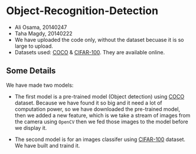 # Object-Recognition-Detection

- Ali Osama, 20140247
- Taha Magdy, 20140222
- We have uploaded the code only, without the dataset becuase it is so large to upload.
- Datasets used: [COCO](http://cocodataset.org/) & [CIFAR-100](https://www.cs.toronto.edu/~kriz/cifar.html). They are available online.


## Some Details

We have made two models: 

- The first model is a pre-trained model (Object detection) using [COCO](http://cocodataset.org/) dataset. Because we have found it so big and it need a lot of computation power, so we have downloaded the pre-trained model, then we added a new feature, which is we take a stream of images from the camera using `OpenCV` then we fed those images to the model before we display it.

- The second model is for an images classifer using [CIFAR-100](https://www.cs.toronto.edu/~kriz/cifar.html) dataset. We have built and traind it.
